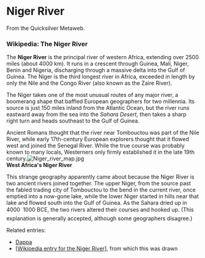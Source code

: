 
# Niger River

From the Quicksilver Metaweb.

### Wikipedia: The Niger River


The **Niger River** is the principal river of western Africa, extending over 2500 miles (about 4000 km). It runs in a crescent through Guinea, Mali, Niger, Benin and Nigeria, discharging through a massive delta into the Gulf of Guinea. The Niger is the third longest river in Africa, exceeded in length by only the Nile and the Congo River (also known as the Zaire River).

The Niger takes one of the most unusual routes of any major river, a boomerang shape that baffled European geographers for two millennia. Its source is just 150 miles inland from the Atlantic Ocean, but the river runs eastward away from the sea into the *Sahara Desert*, then takes a sharp right turn and heads southeast to the Gulf of Guinea.

Ancient Romans thought that the river near Tombouctou was part of the Nile River, while early 17th-century European explorers thought that it flowed west and joined the Senegal River. While the true course was probably known to many locals, Westerners only firmly established it in the late 19th century.![Niger_river_map.jpg](/https://web.archive.org/web/20060726003943im_/http://en.wikipedia.org/upload/0/0e/Niger_river_map.jpg)  
**West Africa's Niger River**

This strange geography apparently came about because the Niger River is two ancient rivers joined together. The upper Niger, from the source past the fabled trading city of Tombouctou to the bend in the current river, once emptied into a now-gone lake, while the lower Niger started in hills near that lake and flowed south into the Gulf of Guinea. As the Sahara dried up in 4000  1000 BCE, the two rivers altered their courses and hooked up. (This explanation is generally accepted, although some geographers disagree.) 

Related entries: 
* [Dappa](/dappa)
* [[Wikipedia entry for the Niger River](/http-en-wikipedia-org-wiki-niger-river)], from which this was drawn

